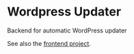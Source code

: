 # Wordpress Updater
Backend for automatic WordPress updater

See also the [frontend project](https://github.com/SpartakusMd/wordpress-updater-frontend).
